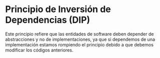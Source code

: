 # Principio de Inversión de Dependencias (DIP)
Este principio refiere que las entidades de software deben depender de abstracciones y no de implementaciones, ya que si dependemos de una implementación estamos rompiendo el principio debido a que debemos modificar los códigos anteriores. 
